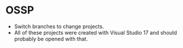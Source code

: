 # OSSP
- Switch branches to change projects.
- All of these projects were created with Visual Studio 17 and should probably be opened with that.
